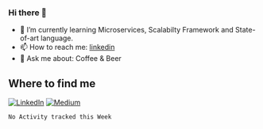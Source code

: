 ### Hi there 👋

- 🌱 I’m currently learning Microservices, Scalabilty Framework and State-of-art language.
- 📫 How to reach me: [linkedin](https://www.linkedin.com/in/sahussawud-khunruksa-221a18150/)
- 💬 Ask me about: Coffee & Beer

## Where to find me
<p>  <a href="https://www.linkedin.com/in/sahussawud-khunruksa-221a18150/" target="_blank"><img alt="LinkedIn" src="https://img.shields.io/badge/linkedin-%230077B5.svg?&style=for-the-badge&logo=linkedin&logoColor=white" /></a> <a href="https://poundsahussawud.medium.com/" target="_blank"><img alt="Medium" src="https://img.shields.io/badge/medium-%2312100E.svg?&style=for-the-badge&logo=medium&logoColor=white" /></a>
</p>

<!--START_SECTION:waka-->
```text
No Activity tracked this Week
```
<!--END_SECTION:waka-->

<!--
**sahussawud/sahussawud** is a ✨ _special_ ✨ repository because its `README.md` (this file) appears on your GitHub profile.

Here are some ideas to get you started:

- 🔭 I’m currently working on ...
- 🌱 I’m currently learning ...
- 👯 I’m looking to collaborate on ...
- 🤔 I’m looking for help with ...
- 💬 Ask me about ...
- 📫 How to reach me: ...
- 😄 Pronouns: ...
- ⚡ Fun fact: ...
-->
